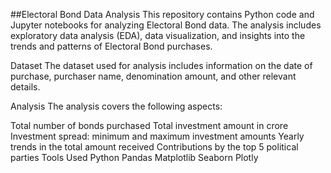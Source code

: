 ##Electoral Bond Data Analysis
This repository contains Python code and Jupyter notebooks for analyzing Electoral Bond data. The analysis includes exploratory data analysis (EDA), data visualization, and insights into the trends and patterns of Electoral Bond purchases.

Dataset
The dataset used for analysis includes information on the date of purchase, purchaser name, denomination amount, and other relevant details.

Analysis
The analysis covers the following aspects:

Total number of bonds purchased
Total investment amount in crore
Investment spread: minimum and maximum investment amounts
Yearly trends in the total amount received
Contributions by the top 5 political parties
Tools Used
Python
Pandas
Matplotlib
Seaborn
Plotly

